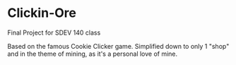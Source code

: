 # Clickin-Ore
Final Project for SDEV 140 class

Based on the famous Cookie Clicker game. Simplified down to only 1 "shop" and in the theme of mining, as it's a personal love of mine.
